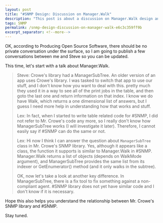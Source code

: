```yaml
---
layout: post
title: "#SNMP Design: Discussion on Manager.Walk"
description: "This post is about a discussion on Manager.Walk design and implementation."
tags: SNMP
permalink: /snmp-design-discussion-on-manager-walk-e6c3c359ff9b
excerpt_separator: <!--more-->
---
```

OK, according to Producing Open Source Software, there should be no private conversation under the surface, so I am going to publish a few conversations between me and Steve so you can be updated.
<!--more-->

This time, let's start with a talk about Manager.Walk.

> Steve: Crowe's library had a ManagerSubTree. An older version of an app uses Crowe's library. I was tasked to switch that app to use our stuff, and I don't know how you want to deal with this. pretty much they used it in a way to see all of the print jobs in the table, and then goto the last one and return information on that index. I know we do have Walk, which returns a one dimensional list of answers, but I guess I need more help in understanding how that works and stuff.
>
> Lex: In fact, when I started to write table related code for #SNMP, I did not refer to Mr. Crowe's code any more, so I really don't know how ManagerSubTree works (I will investigate it later). Therefore, I cannot easily say if #SNMP can do the same or not.
>
> Lex: Hi now I think I can answer the question about `ManagerSubTree` class in Mr. Crowe's SNMP library. Yes, although it appears like a class, the function it supports is similar to Manager.Walk in #SNMP. Manager.Walk returns a list of objects (depends on WalkMode argument), and ManagerSubTree provides the same list from its indexer or GetEnumerator() method (and it only walks in the subtree).
>
> OK, now let's take a look at another key difference. In ManagerSubTree, there is a fix tool to fix something against a non-compliant agent. #SNMP library does not yet have similar code and I don't know if it is necessary.

Hope this also helps you understand the relationship between Mr. Crowe's SNMP library and #SNMP.

Stay tuned.
